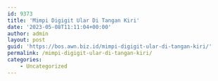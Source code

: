 ```yaml
---
id: 9373
title: 'Mimpi Digigit Ular Di Tangan Kiri'
date: '2023-05-08T11:11:04+00:00'
author: admin
layout: post
guid: 'https://bos.awn.biz.id/mimpi-digigit-ular-di-tangan-kiri/'
permalink: /mimpi-digigit-ular-di-tangan-kiri/
categories:
    - Uncategorized
---
```


